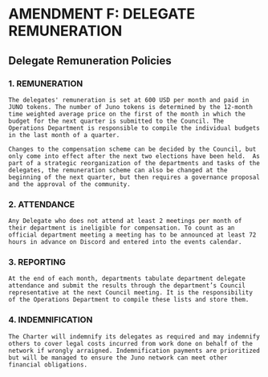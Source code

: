 # AMENDMENT F: DELEGATE REMUNERATION

## Delegate Remuneration Policies

### 1. REMUNERATION

    The delegates' remuneration is set at 600 USD per month and paid in JUNO tokens. The number of Juno tokens is determined by the 12-month time weighted average price on the first of the month in which the budget for the next quarter is submitted to the Council. The Operations Department is responsible to compile the individual budgets in the last month of a quarter.

    Changes to the compensation scheme can be decided by the Council, but only come into effect after the next two elections have been held.  As part of a strategic reorganization of the departments and tasks of the delegates, the remuneration scheme can also be changed at the beginning of the next quarter, but then requires a governance proposal and the approval of the community.

### 2. ATTENDANCE

    Any Delegate who does not attend at least 2 meetings per month of their department is ineligible for compensation. To count as an official department meeting a meeting has to be announced at least 72 hours in advance on Discord and entered into the events calendar. 

### 3. REPORTING

    At the end of each month, departments tabulate department delegate attendance and submit the results through the department’s Council representative at the next Council meeting. It is the responsibility of the Operations Department to compile these lists and store them.

### 4. INDEMNIFICATION

    The Charter will indemnify its delegates as required and may indemnify others to cover legal costs incurred from work done on behalf of the network if wrongly arraigned. Indemnification payments are prioritized but will be managed to ensure the Juno network can meet other financial obligations.
